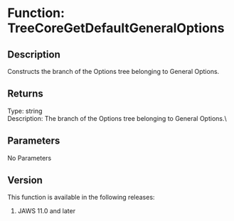 # Function: TreeCoreGetDefaultGeneralOptions

## Description

Constructs the branch of the Options tree belonging to General Options.

## Returns

Type: string\
Description: The branch of the Options tree belonging to General
Options.\

## Parameters

No Parameters

## Version

This function is available in the following releases:

1.  JAWS 11.0 and later
